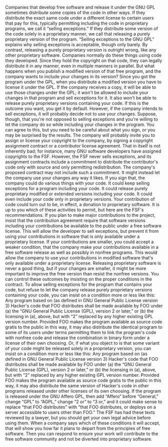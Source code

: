 Companies that develop free software and release it under the GNU GPL sometimes distribute some copies of the code in other ways. If they distribute the exact same code under a different license to certain users that pay for this, typically permitting including the code in proprietary programs, we call it “selling exceptions.” If they distribute some version of the code solely in a proprietary manner, we call that releasing a purely proprietary version of the program. “Selling exceptions to the GNU GPL” explains why selling exceptions is acceptable, though only barely. By contrast, releasing a purely proprietary version is outright wrong, like any other proprietary software. Companies normally do these things using code they developed. Since they hold the copyright on that code, they can legally distribute it in any manner, even in multiple manners in parallel. But what happens when you publish a modified version of that free program, and the company wants to include your changes in its version? Since you got the program under the GPL, when you distribute a modified version you have to license it under the GPL. If the company receives a copy, it will be able to use those changes under the GPL; it won't be allowed to include your changes in that program and sell exceptions for it. It also won't be able to release purely proprietary versions containing your code. If this is the outcome you want, you get it by default. However, if the company intends to sell exceptions, it will probably decide not to use your changes. Suppose, though, that you're not opposed to selling exceptions and you're willing to let the company do so while including your changes in the program. You can agree to this, but you need to be careful about what you sign, or you may be surprised by the results. The company will probably invite you to assign or license your copyright to the company, by signing a copyright assignment contract or a contributor license agreement. That in itself is not inherently bad; for instance, many GNU software developers have assigned copyrights to the FSF. However, the FSF never sells exceptions, and its assignment contracts include a commitment to distribute the contributor's code only with source and only permitting redistribution. The company's proposed contract may not include such a commitment. It might instead let the company use your changes any way it likes. If you sign that, the company could do various things with your code. It could keep selling exceptions for a program including your code. It could release purely proprietary modified or extended versions including your code. It could even include your code only in proprietary versions. Your contribution of code could turn out to be, in effect, a donation to proprietary software. It is up to you which of these activities to permit, but here are the FSF's recommendations. If you plan to make major contributions to the project, insist that the contribution agreement require that software versions including your contributions be available to the public under a free software license. This will allow the developer to sell exceptions, but prevent it from using your contributions in software that is only available under a proprietary license. If your contributions are smaller, you could accept a weaker condition, that the company make your contributions available in a free software release as well as possibly in nonfree programs. This would allow the company to use your contributions in modified software that's only available under a proprietary license. Releasing proprietary software is never a good thing, but if your changes are smaller, it might be more important to improve the free version than resist the nonfree versions. You can control these outcomes by insisting on the proper conditions in the contract. To allow selling exceptions for the program that contains your code, but refuse to let the company release purely proprietary versions containing your code, you can insist on a condition more or less like this: Any program based on (as defined in GNU General Public License version 3) Hacker's code that FOO distributes shall be made available by FOO under (a) the “GNU General Public License (GPL), version 2 or later,” or (b) the licensing in (a), above, but with “2” replaced by any higher existing GPL version number. Provided FOO makes the program available as source code gratis to the public in this way, it may also distribute the identical program to some of its users under terms permitting them to link the program's code with nonfree code and release the combination in binary form under a license of their own choosing. Or, if what you object to is that some variant of your code might be released solely in a proprietary version, you can insist on a condition more or less like this: Any program based on (as defined in GNU General Public License version 3) Hacker's code that FOO distributes shall be made available by FOO under (a) the “GNU General Public License (GPL), version 2 or later,” or (b) the licensing in (a), above, but with “2” replaced by any higher existing GPL version number. Provided FOO makes the program available as source code gratis to the public in this way, it may also distribute the same version of Hacker's code in other programs released under other licenses of its own choosing. If the program is released under the GNU Affero GPL, then add “Affero” before “General,” change “GPL” to “AGPL,” change “2 or” to “3 or,” and it could make sense to replace “that FOO distributes” with “that FOO distributes, or deploys on a server accessible to users other than FOO.” The FSF has had these texts reviewed by a lawyer, but you should get your own legal advice before using them. When a company says which of these conditions it will accept, that will show you how far it plans to depart from the principles of free software. Then you can respond to ensure your work will contribute to the free software community and not be diverted into proprietary software.